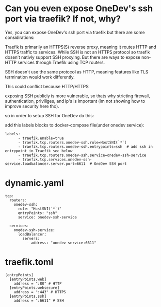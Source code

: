 # Can you even expose OneDev's ssh port via traefik? If not, why?

Yes, you can expose OneDev's ssh port via traefik but there are some considirations:

Traefik is primarily an HTTPS(S) reverse proxy, meaning it routes HTTP and HTTPS traffic to services. While SSH is not an HTTPS protocol so traefik dosen't nativly support SSH proxying. But there are ways to expose non-HTTP services through Traefik using TCP routers.

SSH doesn't use the same protocol as HTTP, meaning features like TLS termination would work differently.

This could conflict becouse HTTP/HTTPS

exposing SSH publicly is more vulnerable, so thats why stricting firewall, authentication, priviliges, and ip's is important (im not showing how to improve security here tho).

so in order to setup SSH for OneDev do this:

add this labels blocks to docker-compose file(under onedev service):
```
labels:
      - traefik.enable=true
      - traefik.tcp.routers.onedev-ssh.rule=HostSNI(`*`)
      - traefik.tcp.routers.onedev-ssh.entrypoints=ssh  # add ssh in entrypoint in Traefik see below
      - traefik.tcp.routers.onedev-ssh.service=onedev-ssh-service
      - traefik.tcp.services.onedev-ssh-service.loadbalancer.server.port=6611  # OneDev SSH port
```



# dynamic.yaml

```
tcp:
  routers:
    onedev-ssh:
      rule: "HostSNI(`*`)" 
      entryPoints: "ssh"
      service: onedev-ssh-service

  services:
    onedev-ssh-service:
      loadBalancer:
        servers:
          - address: "onedev-service:6611"
```

# traefik.toml
```
[entryPoints]
  [entryPoints.web]
    address = ":80" # HTTP
  [entryPoints.websecure]
    address = ":443" # HTTPS
  [entryPoints.ssh]
    address = ":6611" # SSH
```
